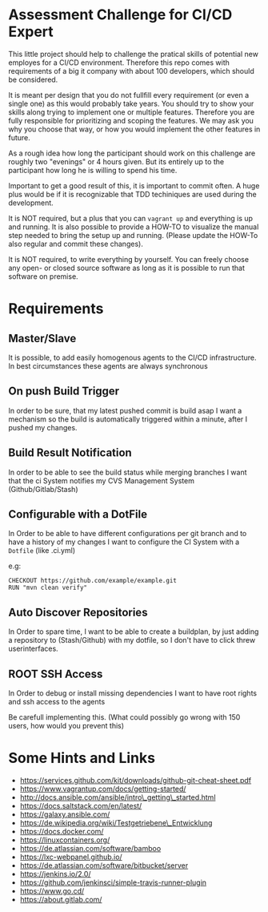Assessment Challenge for CI/CD Expert
=======================================

This little project should help to challenge the pratical skills of potential new employes for a CI/CD environment.
Therefore this repo comes with requirements of a big it company with about 100 developers, which should be considered.

It is meant per design that you do not fullfill every requirement (or even a single one) as this would probably take years.
You should try to show your skills along trying to implement one or multiple features. Therefore you are fully responsible for prioritizing and scoping the features.
We may ask you why you choose that way, or how you would implement the other features in future.

As a rough idea how long the participant should work on this challenge are roughly two "evenings" or 4 hours given. But its entirely up to the participant how long he is willing to spend his time.

Important to get a good result of this, it is important to commit often. A huge plus would be if it is recognizable that TDD techiniques are used during the development.

It is NOT required, but a plus that you can `vagrant up` and everything is up and running. It is also possible to provide a HOW-TO to visualize the manual step needed to bring the setup up and running. (Please update the HOW-To also regular and commit these changes).

It is NOT required, to write everything by yourself. You can freely choose any open- or closed source software as long as it is possible to run that software on premise.


Requirements
==============

Master/Slave
--------------

It is possible, to add easily homogenous agents to the CI/CD infrastructure. In best circumstances these agents are always synchronous


On push Build Trigger
------------------

In order to be sure, that my latest pushed commit is build asap
I want a mechanism so the build is automatically triggered within a minute, after I pushed my changes.


Build Result Notification
-------------------------

In order to be able to see the build status while merging branches
I want that the ci System notifies my CVS Management System (Github/Gitlab/Stash)


Configurable with a DotFile
---------------------------

In Order to be able to have different configurations per git branch and to have a history of my changes
I want to configure the CI System with a `Dotfile` (like .ci.yml)

e.g:

```
CHECKOUT https://github.com/example/example.git
RUN "mvn clean verify"

```

Auto Discover Repositories
---------------------------

In Order to spare time,
I want to be able to create a buildplan, by just adding a repository to (Stash/Github) with my dotfile, so I don't have to click threw userinterfaces.


ROOT SSH Access
-----------------

In Order to debug or install missing dependencies
I want to have root rights and ssh access to the agents


Be carefull implementing this. (What could possibly go wrong with 150 users, how would you prevent this)

Some Hints and Links
=====================

* https://services.github.com/kit/downloads/github-git-cheat-sheet.pdf
* https://www.vagrantup.com/docs/getting-started/
* http://docs.ansible.com/ansible/intro\_getting\_started.html
* https://docs.saltstack.com/en/latest/
* https://galaxy.ansible.com/
* https://de.wikipedia.org/wiki/Testgetriebene\_Entwicklung
* https://docs.docker.com/
* https://linuxcontainers.org/
* https://de.atlassian.com/software/bamboo
* https://lxc-webpanel.github.io/
* https://de.atlassian.com/software/bitbucket/server
* https://jenkins.io/2.0/
* https://github.com/jenkinsci/simple-travis-runner-plugin
* https://www.go.cd/
* https://about.gitlab.com/
